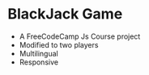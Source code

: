 # BlackJack Game

- A FreeCodeCamp Js Course project
- Modified to two players
- Multilingual
- Responsive
